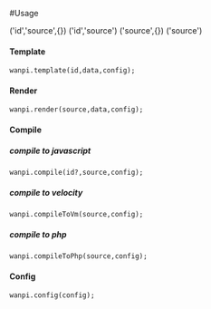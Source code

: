 #Usage

('id','source',{})
('id','source')
('source',{})
('source')

#### Template

    wanpi.template(id,data,config);

#### Render

    wanpi.render(source,data,config);

#### Compile

##### compile to javascript

    wanpi.compile(id?,source,config);

##### compile to velocity

    wanpi.compileToVm(source,config);

##### compile to php

    wanpi.compileToPhp(source,config);

#### Config

    wanpi.config(config);

